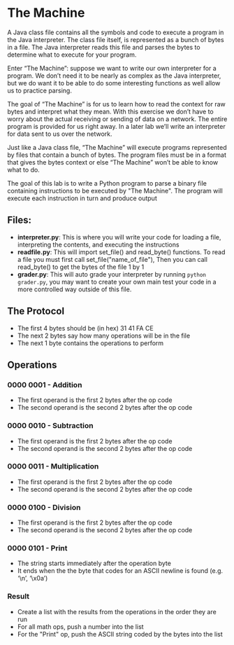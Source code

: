 # The Machine

A Java class file contains all the symbols and code to execute a program in the Java interpreter. The class file itself, is represented as a bunch of bytes in a file. The Java interpreter reads this file and parses the bytes to determine what to execute for your program.

Enter “The Machine”: suppose we want to write our own interpreter for a program. We don’t need it to be nearly as complex as the Java interpreter, but we do want it to be able to do some interesting functions as well allow us to practice parsing.

The goal of “The Machine” is for us to learn how to read the context for raw bytes and interpret what they mean. With this exercise we don’t have to worry about the actual receiving or sending of data on a network. The entire program is provided for us right away. In a later lab we’ll write an interpreter for data sent to us over the network.

Just like a Java class file, “The Machine” will execute programs represented by files that contain a bunch of bytes. The program files must be in a format that gives the bytes context or else “The Machine” won’t be able to know what to do.

The goal of this lab is to write a Python program to parse a binary file containing instructions to be executed by "The Machine". The program will execute each instruction in turn and produce output

## Files:
* **interpreter.py**: This is where you will write your code for loading a file, interpreting the contents, and executing the instructions
* **readfile.py**: This will import set_file() and read_byte() functions. To read a file you must first call set_file("name_of_file"), Then you can call read_byte() to get the bytes of the file 1 by 1
* **grader.py**: This will auto grade your interpreter by running `python grader.py`, you may want to create your own main test your code in a more controlled way outside of this file.


## The Protocol
* The first 4 bytes should be (in hex) 31 41 FA CE
* The next 2 bytes say how many operations will be in the file
* The next 1 byte contains the operations to perform

## Operations
### 0000 0001 - Addition
* The first operand is the first 2 bytes after the op code
* The second operand is the second 2 bytes after the op code
### 0000 0010 - Subtraction
* The first operand is the first 2 bytes after the op code
* The second operand is the second 2 bytes after the op code
### 0000 0011 - Multiplication
* The first operand is the first 2 bytes after the op code
* The second operand is the second 2 bytes after the op code
### 0000 0100 - Division 
* The first operand is the first 2 bytes after the op code
* The second operand is the second 2 bytes after the op code
### 0000 0101 - Print
* The string starts immediately after the operation byte
* It ends when the the byte that codes for an ASCII newline is found (e.g. ‘\n’, ‘\x0a’)

### Result
* Create a list with the results from the operations in the order they are run
* For all math ops, push a number into the list
* For the "Print" op, push the ASCII string coded by the bytes into the list

